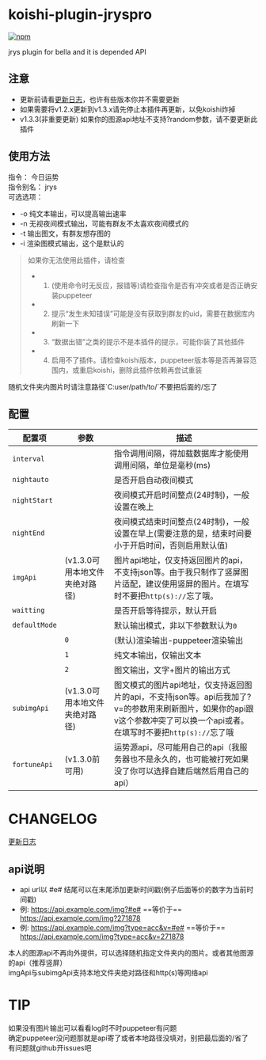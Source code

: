 # koishi-plugin-jryspro

[![npm](https://img.shields.io/npm/v/koishi-plugin-jryspro?style=flat-square)](https://www.npmjs.com/package/koishi-plugin-jryspro)

jrys plugin for bella and it is depended API
## 注意
* 更新前请看[更新日志](https://raw.githubusercontent.com/Twiyin0/koishi-plugin-jryspro/main/CHANGELOG.md)，也许有些版本你并不需要更新  
* 如果需要将v1.2.x更新到v1.3.x请先停止本插件再更新，以免koishi炸掉  
* v1.3.3(非重要更新)  如果你的图源api地址不支持?random参数，请不要更新此插件  

## 使用方法
指令： 今日运势  
指令别名： jrys  
可选选项：  
* -o 纯文本输出，可以提高输出速率  
* -n 无视夜间模式输出，可能有群友不太喜欢夜间模式的  
* -t 输出图文，有群友想存图的
* -i 渲染图模式输出，这个是默认的

> 如果你无法使用此插件，请检查  
> - 1. (使用命令时无反应，报错等)请检查指令是否有冲突或者是否正确安装puppeteer  
> - 2. 提示“发生未知错误”可能是没有获取到群友的uid，需要在数据库内刷新一下
> - 3. “数据出错”之类的提示不是本插件的提示，可能你装了其他插件
> - 4. 启用不了插件。请检查koishi版本，puppeteer版本等是否再兼容范围内，或重启koishi，删除此插件依赖再尝试重装

随机文件夹内图片时请注意路径\`C:user/path/to/\`不要把后面的/忘了   

## 配置
| 配置项           | 参数  | 描述                                                                                                      |
|---------------|-----|---------------------------------------------------------------------------------------------------------|
| `interval`    |     | 指令调用间隔，得加载数据库才能使用调用间隔，单位是毫秒(ms)                                                                         |
| `nightauto`    |     | 是否开启自动夜间模式                                                                         |
| `nightStart`  |     | 夜间模式开启时间整点(24时制)，一般设置在晚上                                                                                |
| `nightEnd`    |     | 夜间模式结束时间整点(24时制)，一般设置在早上(需要注意的是，结束时间要小于开启时间，否则启用默认值)                                                    |
| `imgApi`      |(v1.3.0可用本地文件夹绝对路径)| 图片api地址，仅支持返回图片的api，不支持json等。由于我只制作了竖屏图片适配，建议使用竖屏的图片。在填写时不要把`http(s)://`忘了哦。                            |
| `waitting`    |     | 是否开启等待提示，默认开启                                                                                           |
| `defaultMode` |     | 默认输出模式，非以下参数默认为`0`                                                                                      |
|               | `0` | (默认)渲染输出-puppeteer渲染输出                                                                                  |
|               | `1` | 纯文本输出，仅输出文本                                                                                             |
|               | `2` | 图文输出，文字+图片的输出方式                                                                               |
| `subimgApi`   |(v1.3.0可用本地文件夹绝对路径)| 图文模式的图片api地址，仅支持返回图片的api，不支持json等。api后我加了?v=的参数用来刷新图片，如果你的api跟v这个参数冲突了可以换一个api或者。在填写时不要把`http(s)://`忘了哦 |
| `fortuneApi`  |(v1.3.0前可用)| 运势源api，尽可能用自己的api（我服务器也不是永久的，也可能被打死如果没了你可以选择自建后端然后用自己的api）                                              |

# CHANGELOG

[更新日志](https://raw.githubusercontent.com/Twiyin0/koishi-plugin-jryspro/main/CHANGELOG.md)

## api说明
* api url以 #e# 结尾可以在末尾添加更新时间戳(例子后面等价的数字为当前时间戳)  
* 例: https://api.example.com/img?#e#  ==等价于== https://api.example.com/img?271878  
* 例: https://api.example.com/img?type=acc&v=#e#  ==等价于== https://api.example.com/img?type=acc&v=271878  

本人的图源api不再向外提供，可以选择随机指定文件夹内的图片。或者其他图源的api（推荐竖屏）  
imgApi与subimgApi支持本地文件夹绝对路径和http(s)等网络api  

# TIP
如果没有图片输出可以看看log时不时puppeteer有问题  
确定puppeteer没问题那就是api寄了或者本地路径没填对，别把最后面的/省了  
有问题就github开issues吧  
